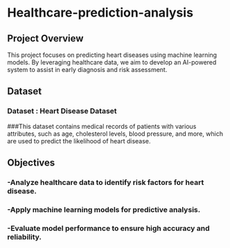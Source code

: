 # Healthcare-prediction-analysis
## Project Overview
This project focuses on predicting heart diseases using machine learning models. By leveraging healthcare data, we aim to develop an AI-powered system to assist in early diagnosis and risk assessment.
## Dataset
### Dataset : Heart Disease Dataset
###This dataset contains medical records of patients with various attributes, such as age, cholesterol levels, blood pressure, and more, which are used to predict the likelihood of heart disease.
## Objectives
### -Analyze healthcare data to identify risk factors for heart disease.
### -Apply machine learning models for predictive analysis.
### -Evaluate model performance to ensure high accuracy and reliability.
